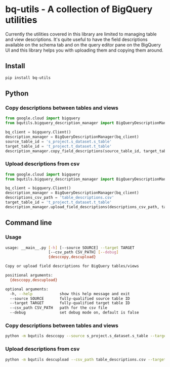 # bq-utils - A collection of BigQuery utilities
Currently the utilities covered in this library are limited to managing table and view descriptions.
It's quite useful to have the field descriptions available on 
the schema tab and on the query editor pane on the BigQuery UI and this library helps you with uploading them and copying them around.
## Install
```bash
pip install bq-utils
```
## Python
### Copy descriptions between tables and views
```python
from google.cloud import bigquery
from bqutils.bigquery_description_manager import BigQueryDescriptionManager

bq_client = bigquery.Client()
description_manager = BigQueryDescriptionManager(bq_client)
source_table_id = 's_project.s_dataset.s_table'
target_table_id = 't_project.t_dataset.t_table'
description_manager.copy_field_descriptions(source_table_id, target_table_id)
```

### Upload descriptions from csv
```python
from google.cloud import bigquery
from bqutils.bigquery_description_manager import BigQueryDescriptionManager

bq_client = bigquery.Client()
description_manager = BigQueryDescriptionManager(bq_client)
descriptions_csv_path = 'table_descriptions.csv'
target_table_id = 't_project.t_dataset.t_table'
description_manager.upload_field_descriptions(descriptions_csv_path, target_table_id)
```

## Command line
### Usage
```bash
usage: __main__.py [-h] [--source SOURCE] --target TARGET
                   [--csv_path CSV_PATH] [--debug]
                   {desccopy,descupload}

Copy or upload field descriptions for BigQuery tables/views

positional arguments:
  {desccopy,descupload}

optional arguments:
  -h, --help            show this help message and exit
  --source SOURCE       fully-qualified source table ID
  --target TARGET       fully-qualified target table ID
  --csv_path CSV_PATH   path for the csv file
  --debug               set debug mode on, default is false
```
### Copy descriptions between tables and views
```bash
python -m bqutils desccopy --source s_project.s_dataset.s_table --target t_project.t_dataset.t_table
```

### Upload descriptions from csv
```bash
python -m bqutils descupload --csv_path table_descriptions.csv --target t_project.t_dataset.t_table
```